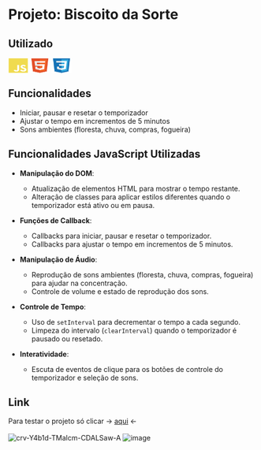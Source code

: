 # Projeto: Biscoito da Sorte

## Utilizado
<img align="center" alt="Mend-Js" height="30" width="40" src="https://raw.githubusercontent.com/devicons/devicon/master/icons/javascript/javascript-plain.svg"> <img align="center" alt="Mend-HTML" height="30" width="40" src="https://raw.githubusercontent.com/devicons/devicon/master/icons/html5/html5-original.svg"> <img align="center" alt="Mend-CSS" height="30" width="40" src="https://raw.githubusercontent.com/devicons/devicon/master/icons/css3/css3-original.svg">

## Funcionalidades

- Iniciar, pausar e resetar o temporizador
- Ajustar o tempo em incrementos de 5 minutos
- Sons ambientes (floresta, chuva, compras, fogueira)

## Funcionalidades JavaScript Utilizadas

- **Manipulação do DOM**:
  - Atualização de elementos HTML para mostrar o tempo restante.
  - Alteração de classes para aplicar estilos diferentes quando o temporizador está ativo ou em pausa.

- **Funções de Callback**:
  - Callbacks para iniciar, pausar e resetar o temporizador.
  - Callbacks para ajustar o tempo em incrementos de 5 minutos.

- **Manipulação de Áudio**:
  - Reprodução de sons ambientes (floresta, chuva, compras, fogueira) para ajudar na concentração.
  - Controle de volume e estado de reprodução dos sons.

- **Controle de Tempo**:
  - Uso de `setInterval` para decrementar o tempo a cada segundo.
  - Limpeza do intervalo (`clearInterval`) quando o temporizador é pausado ou resetado.

- **Interatividade**:
  - Escuta de eventos de clique para os botões de controle do temporizador e seleção de sons.

## Link 
Para testar o projeto só clicar -> <a href="https://emilyssouza.github.io/FocusTimer2v/">aqui</a> <- 
<br> <br>
<img src="https://i.ibb.co/9vQqzTf/crv-Y4b1d-TMalcm-CDALSaw-A.png" alt="crv-Y4b1d-TMalcm-CDALSaw-A" border="0">
<img src="https://i.ibb.co/z6ygCQf/image.png" alt="image" border="0">
